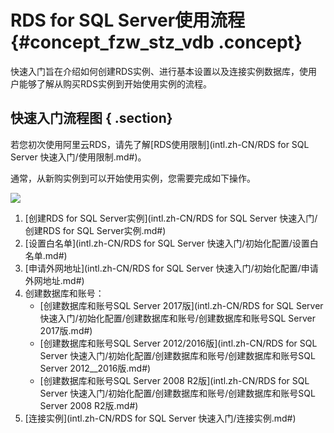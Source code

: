 # RDS for SQL Server使用流程 {#concept_fzw_stz_vdb .concept}

快速入门旨在介绍如何创建RDS实例、进行基本设置以及连接实例数据库，使用户能够了解从购买RDS实例到开始使用实例的流程。

## 快速入门流程图 { .section}

若您初次使用阿里云RDS，请先了解[RDS使用限制](intl.zh-CN/RDS for SQL Server 快速入门/使用限制.md#)。

通常，从新购实例到可以开始使用实例，您需要完成如下操作。

![](http://static-aliyun-doc.oss-cn-hangzhou.aliyuncs.com/assets/img/7832/15591000912746_zh-CN.png)

1.  [创建RDS for SQL Server实例](intl.zh-CN/RDS for SQL Server 快速入门/创建RDS for SQL Server实例.md#)
2.  [设置白名单](intl.zh-CN/RDS for SQL Server 快速入门/初始化配置/设置白名单.md#)
3.  [申请外网地址](intl.zh-CN/RDS for SQL Server 快速入门/初始化配置/申请外网地址.md#)
4.  创建数据库和账号：
    -   [创建数据库和账号SQL Server 2017版](intl.zh-CN/RDS for SQL Server 快速入门/初始化配置/创建数据库和账号/创建数据库和账号SQL Server 2017版.md#)
    -   [创建数据库和账号SQL Server 2012/2016版](intl.zh-CN/RDS for SQL Server 快速入门/初始化配置/创建数据库和账号/创建数据库和账号SQL Server 2012__2016版.md#)
    -   [创建数据库和账号SQL Server 2008 R2版](intl.zh-CN/RDS for SQL Server 快速入门/初始化配置/创建数据库和账号/创建数据库和账号SQL Server 2008 R2版.md#)
5.  [连接实例](intl.zh-CN/RDS for SQL Server 快速入门/连接实例.md#)

